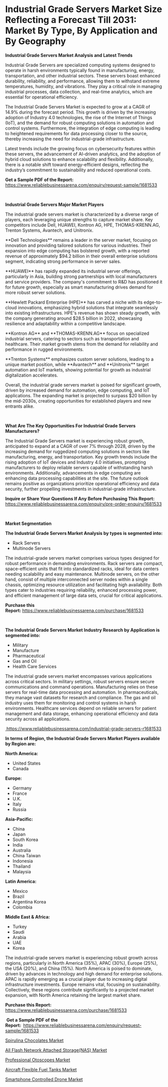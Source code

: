 <p><h1>Industrial Grade Servers Market Size Reflecting a Forecast Till 2031: Market By Type, By Application and By Geography</h1></p><p><strong>Industrial Grade Servers Market Analysis and Latest Trends</strong></p>
<p><p>Industrial Grade Servers are specialized computing systems designed to operate in harsh environments typically found in manufacturing, energy, transportation, and other industrial sectors. These servers boast enhanced durability, reliability, and performance, allowing them to withstand extreme temperatures, humidity, and vibrations. They play a critical role in managing industrial processes, data collection, and real-time analytics, which are essential for operational efficiency.</p><p>The Industrial Grade Servers Market is expected to grow at a CAGR of 14.9% during the forecast period. This growth is driven by the increasing adoption of Industry 4.0 technologies, the rise of the Internet of Things (IoT), and the demand for robust computing solutions in automation and control systems. Furthermore, the integration of edge computing is leading to heightened requirements for data processing closer to the source, thereby increasing the need for industrial-grade infrastructure.</p><p>Latest trends include the growing focus on cybersecurity features within these servers, the advancement of AI-driven analytics, and the adoption of hybrid cloud solutions to enhance scalability and flexibility. Additionally, there is a notable shift toward energy-efficient designs, reflecting the industry’s commitment to sustainability and reduced operational costs.</p></p>
<p><strong>Get a Sample PDF of the Report:&nbsp;</strong> <a href="https://www.reliablebusinessarena.com/enquiry/request-sample/1681533?utm_campaign=1172&utm_medium=2&utm_source=Github&utm_content=ia&utm_term=01102024&utm_id=industrial-grade-servers">https://www.reliablebusinessarena.com/enquiry/request-sample/1681533</a></p>
<p>&nbsp;</p>
<p><strong>Industrial Grade Servers Major Market Players</strong></p>
<p><p>The industrial grade servers market is characterized by a diverse range of players, each leveraging unique strengths to capture market share. Key competitors include Dell, HUAWEI, Kontron AG, HPE, THOMAS-KRENN.AG, Trenton Systems, Avantech, and Unitronix.</p><p>**Dell Technologies** remains a leader in the server market, focusing on innovation and providing tailored solutions for various industries. Their expansion into edge computing has bolstered growth, with a reported revenue of approximately $94.2 billion in their overall enterprise solutions segment, indicating strong performance in server sales.</p><p>**HUAWEI** has rapidly expanded its industrial server offerings, particularly in Asia, building strong partnerships with local manufacturers and service providers. The company's commitment to R&D has positioned it for future growth, especially as smart manufacturing drives demand for more robust server solutions.</p><p>**Hewlett Packard Enterprise (HPE)** has carved a niche with its edge-to-cloud innovations, emphasizing hybrid solutions that integrate seamlessly into existing infrastructures. HPE's revenue has shown steady growth, with the company generating around $28.5 billion in 2022, showcasing resilience and adaptability within a competitive landscape.</p><p>**Kontron AG** and **THOMAS-KRENN.AG** focus on specialized industrial servers, catering to sectors such as transportation and healthcare. Their market growth stems from the demand for reliability and performance in rugged environments.</p><p>**Trenton Systems** emphasizes custom server solutions, leading to a unique market position, while **Avantech** and **Unitronix** target automation and IoT markets, showing potential for growth as industrial digitalization accelerates.</p><p>Overall, the industrial grade servers market is poised for significant growth, driven by increased demand for automation, edge computing, and IoT applications. The expanding market is projected to surpass $20 billion by the mid-2030s, creating opportunities for established players and new entrants alike.</p></p>
<p>&nbsp;</p>
<p><strong>What Are The Key Opportunities For Industrial Grade Servers Manufacturers?</strong></p>
<p><p>The Industrial Grade Servers market is experiencing robust growth, anticipated to expand at a CAGR of over 7% through 2028, driven by the increasing demand for ruggedized computing solutions in sectors like manufacturing, energy, and transportation. Key growth trends include the rising adoption of IoT devices and Industry 4.0 initiatives, prompting manufacturers to deploy reliable servers capable of withstanding harsh environments. Additionally, advancements in edge computing are enhancing data processing capabilities at the site. The future outlook remains positive as organizations prioritize operational efficiency and data security, further propelling investments in industrial-grade infrastructure.</p></p>
<p><strong>Inquire or Share Your Questions If Any Before Purchasing This Report:</strong> <a href="https://www.reliablebusinessarena.com/enquiry/pre-order-enquiry/1681533?utm_campaign=1172&utm_medium=2&utm_source=Github&utm_content=ia&utm_term=01102024&utm_id=industrial-grade-servers">https://www.reliablebusinessarena.com/enquiry/pre-order-enquiry/1681533</a></p>
<p>&nbsp;</p>
<p><strong>Market Segmentation</strong></p>
<p><strong>The Industrial Grade Servers Market Analysis by types is segmented into:</strong></p>
<p><ul><li>Rack Servers</li><li>Multinode Servers</li></ul></p>
<p><p>The industrial-grade servers market comprises various types designed for robust performance in demanding environments. Rack servers are compact, space-efficient units that fit into standardized racks, ideal for data centers needing scalability and easy maintenance. Multinode servers, on the other hand, consist of multiple interconnected server nodes within a single chassis, optimizing resource utilization and facilitating high availability. Both types cater to industries requiring reliability, enhanced processing power, and efficient management of large data sets, crucial for critical applications.</p></p>
<p><strong>Purchase this Report:&nbsp;</strong><a href="https://www.reliablebusinessarena.com/purchase/1681533?utm_campaign=1172&utm_medium=2&utm_source=Github&utm_content=ia&utm_term=01102024&utm_id=industrial-grade-servers">https://www.reliablebusinessarena.com/purchase/1681533</a></p>
<p>&nbsp;</p>
<p><strong>The Industrial Grade Servers Market Industry Research by Application is segmented into:</strong></p>
<p><ul><li>Military</li><li>Manufacture</li><li>Pharmaceutical</li><li>Gas and Oil</li><li>Health Care Services</li></ul></p>
<p><p>The industrial grade servers market encompasses various applications across critical sectors. In military settings, robust servers ensure secure communications and command operations. Manufacturing relies on these servers for real-time data processing and automation. In pharmaceuticals, they manage vast datasets for research and compliance. The gas and oil industry uses them for monitoring and control systems in harsh environments. Healthcare services depend on reliable servers for patient management and data storage, enhancing operational efficiency and data security across all applications.</p></p>
<p><a href="https://www.reliablebusinessarena.com/industrial-grade-servers-r1681533?utm_campaign=1172&utm_medium=2&utm_source=Github&utm_content=ia&utm_term=01102024&utm_id=industrial-grade-servers">&nbsp;https://www.reliablebusinessarena.com/industrial-grade-servers-r1681533</a></p>
<p><strong>In terms of Region, the Industrial Grade Servers Market Players available by Region are:</strong></p>
<p>
    <p> <strong> North America: </strong>
        <ul>
            <li>United States</li>
            <li>Canada</li>
        </ul>
        </p> 
    <p> <strong> Europe: </strong>
        <ul>
            <li>Germany</li>
            <li>France</li>
            <li>U.K.</li>
            <li>Italy</li>
            <li>Russia</li>
        </ul>
        </p> 
    <p> <strong> Asia-Pacific: </strong>
        <ul>
            <li>China</li>
            <li>Japan</li>
            <li>South Korea</li>
            <li>India</li>
            <li>Australia</li>
            <li>China Taiwan</li>
            <li>Indonesia</li>
            <li>Thailand</li>
            <li>Malaysia</li>
        </ul>
        </p> 
    <p> <strong> Latin America: </strong>
        <ul>
            <li>Mexico</li>
            <li>Brazil</li>
            <li>Argentina Korea</li>
            <li>Colombia</li>
        </ul>
        </p> 
    <p> <strong> Middle East & Africa: </strong>
        <ul>
            <li>Turkey</li>
            <li>Saudi</li>
            <li>Arabia</li>
            <li>UAE</li>
            <li>Korea</li>
        </ul>
    </p>
    </p>
<p><p>The industrial-grade servers market is experiencing robust growth across regions, particularly in North America (35%), APAC (30%), Europe (25%), the USA (20%), and China (15%). North America is poised to dominate, driven by advances in technology and high demand for enterprise solutions. APAC is rapidly emerging as a crucial player due to increasing digital infrastructure investments. Europe remains vital, focusing on sustainability. Collectively, these regions contribute significantly to a projected market expansion, with North America retaining the largest market share.</p></p>
<p><strong>Purchase this Report: </strong><a href="https://www.reliablebusinessarena.com/purchase/1681533?utm_campaign=1172&utm_medium=2&utm_source=Github&utm_content=ia&utm_term=01102024&utm_id=industrial-grade-servers">https://www.reliablebusinessarena.com/purchase/1681533</a></p>
<p>&nbsp;<strong>Get a Sample PDF of the Report:&nbsp;&nbsp;</strong><a href="https://www.reliablebusinessarena.com/enquiry/request-sample/1681533?utm_campaign=1172&utm_medium=2&utm_source=Github&utm_content=ia&utm_term=01102024&utm_id=industrial-grade-servers">https://www.reliablebusinessarena.com/enquiry/request-sample/1681533</a></p>
<p><strong></strong></p>
<p><p><a href="https://www.linkedin.com/pulse/comprehensive-look-product-type-packed-bottlepacked-bags-yaegf?utm_campaign=1172&utm_medium=2&utm_source=Github&utm_content=ia&utm_term=01102024&utm_id=industrial-grade-servers">Spirulina Chocolates Market</a></p><p><a href="https://github.com/julyju69/Market-Research-Report-List-5/blob/main/all-flash-network-attached-storagenas-market.md?utm_campaign=1172&utm_medium=2&utm_source=Github&utm_content=ia&utm_term=01102024&utm_id=industrial-grade-servers">All Flash Network Attached Storage(NAS) Market</a></p><p><a href="https://issuu.com/reportprime-2/docs/professional-otoscopes-market-size-_749fc8aaea5450?utm_campaign=1172&utm_medium=2&utm_source=Github&utm_content=ia&utm_term=01102024&utm_id=industrial-grade-servers">Professional Otoscopes Market</a></p><p><a href="https://issuu.com/reportprime-2/docs/aircraft-flexible-fuel-tanks-market_33135616fb1d07?utm_campaign=1172&utm_medium=2&utm_source=Github&utm_content=ia&utm_term=01102024&utm_id=industrial-grade-servers">Aircraft Flexible Fuel Tanks Market</a></p><p><a href="https://www.linkedin.com/pulse/analyzing-smartphone-controlled-drone-market-dynamics-lrfxe?utm_campaign=1172&utm_medium=2&utm_source=Github&utm_content=ia&utm_term=01102024&utm_id=industrial-grade-servers">Smartphone Controlled Drone Market</a></p></p>